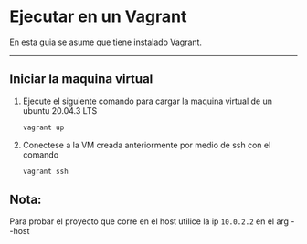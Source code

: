 # Ejecutar en un Vagrant

En esta guia se asume que tiene instalado Vagrant.

---


## Iniciar la maquina virtual
1. Ejecute el siguiente comando para cargar la maquina virtual de un ubuntu 20.04.3 LTS
    ```bash
    vagrant up
    ```
2. Conectese a la VM creada anteriormente por medio de ssh con el comando
    ```bash
    vagrant ssh
    ```

## Nota:
Para probar el proyecto que corre en el host utilice la ip `10.0.2.2` en el arg --host
